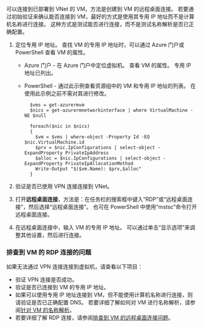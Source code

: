 可以连接到已部署到 VNet 的 VM，方法是创建到 VM 的远程桌面连接。 若要通过初始验证来确认能否连接到 VM，最好的方式是使用其专用 IP 地址而不是计算机名称进行连接。 这种方式是测试能否进行连接，而不是测试名称解析是否已正确配置。

1. 定位专用 IP 地址。 查找 VM 的专用 IP 地址时，可以通过 Azure 门户或 PowerShell 查看 VM 的属性。

    - Azure 门户 - 在 Azure 门户中定位虚拟机。 查看 VM 的属性。 专用 IP 地址已列出。

    - PowerShell - 通过此示例查看资源组中的 VM 和专用 IP 地址的列表。 在使用此示例之前不需对其进行修改。

            $vms = get-azurermvm
            $nics = get-azurermnetworkinterface | where VirtualMachine -NE $null

            foreach($nic in $nics)
            {
              $vm = $vms | where-object -Property Id -EQ $nic.VirtualMachine.id
              $prv = $nic.IpConfigurations | select-object -ExpandProperty PrivateIpAddress
              $alloc = $nic.IpConfigurations | select-object -ExpandProperty PrivateIpAllocationMethod
              Write-Output "$($vm.Name): $prv,$alloc"
            }

2. 验证是否已使用 VPN 连接连接到 VNet。
3. 打开**远程桌面连接**，方法是：在任务栏的搜索框中键入“RDP”或“远程桌面连接”，然后选择“远程桌面连接”。 也可在 PowerShell 中使用“mstsc”命令打开远程桌面连接。 
4. 在远程桌面连接中，输入 VM 的专用 IP 地址。 可以通过单击“显示选项”来调整其他设置，然后进行连接。

### <a name="to-troubleshoot-an-rdp-connection-to-a-vm"></a>排查到 VM 的 RDP 连接的问题

如果无法通过 VPN 连接连接到虚拟机，请查看以下项目：

- 验证 VPN 连接是否成功。
- 验证是否已连接到 VM 的专用 IP 地址。
- 如果可以使用专用 IP 地址连接到 VM，但不能使用计算机名称进行连接，则请验证是否已正确配置 DNS。 若要详细了解如何对 VM 进行名称解析，请参阅[针对 VM 的名称解析](/documentation/articles/virtual-networks-name-resolution-for-vms-and-role-instances/)。
- 若要详细了解 RDP 连接，请参阅[排查到 VM 的远程桌面连接问题](/documentation/articles/virtual-machines-windows-troubleshoot-rdp-connection/)。